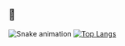 ## 👋 
  ![Snake animation](https://github.com/eagrundy/eagrundy/blob/output/github-contribution-grid-snake.svg)
  [![Top Langs](https://github-readme-stats.vercel.app/api/top-langs/?username=Bouly&layout=compact)](https://github.com/Bouly/Bouly)

 
